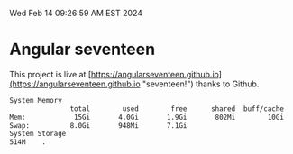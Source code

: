 Wed Feb 14 09:26:59 AM EST 2024

# Angular seventeen


This project is live at [https://angularseventeen.github.io](https://angularseventeen.github.io "seventeen!") thanks to Github.

```bash
System Memory
               total        used        free      shared  buff/cache   available
Mem:            15Gi       4.0Gi       1.9Gi       802Mi        10Gi        11Gi
Swap:          8.0Gi       948Mi       7.1Gi
System Storage
514M	.
```
